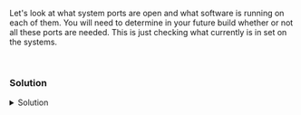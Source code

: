 Let's look at what system ports are open and what software is running on each of them. You will need to determine in your future build whether or not all these ports are needed. This is just checking what currently is in set on the systems.

<br>

### Solution
<details>
<summary>Solution</summary>
List all the open ports on the system for evaluation.

```plain
ss -ntulp
ss -ntulp | grep -i udp | wc -l
ss -ntulp | grep -i tcp | wc -l
```{{exec}}

If you take a quick look at these, do you know what they all are doing?

Check out the kc-terminal process

```plain
lsof -i :40200
```{{exec}}

See if you can find how it was started?

```plain
systemctl | grep -i resolv
systemctl cat systemd-resolved
```{{exec}}

You can continue this for all the processes, to see what is currently running on one of your systems. This will be useful for you to enumerate so you can verify that you have the same basic functionality on the new servers that you are building.


</details>